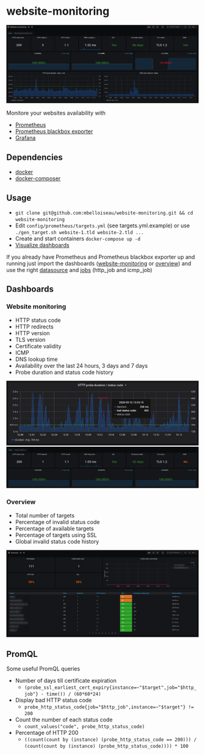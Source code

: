 # website-monitoring

![web-1](screenshots/website-monitoring_1.png)

Monitore your websites availability with
* [Prometheus](https://github.com/prometheus/prometheus)
* [Prometheus blackbox exporter](https://github.com/prometheus/blackbox_exporter)
* [Grafana](https://github.com/grafana/grafana)

## Dependencies

* [docker](https://docs.docker.com/install/)
* [docker-composer](https://docs.docker.com/compose/install/)

## Usage

* `git clone git@github.com:mbelloiseau/website-monitoring.git && cd website-monitoring`
* Edit `config/prometheus/targets.yml` (see targets.yml.example) or use `./gen_target.sh website-1.tld website-2.tld ...`
* Create and start containers `docker-compose up -d`
* [Visualize dashboards](http://localhost:3000/)

If you already have Prometheus and Prometheus blackbox exporter up and running just import the dashboards ([website-monitoring](dashboards/website-monitoring.json) or [overview](dashboards/overview.json)) and use the right [datasource](screenshots/import.png) and [jobs](screenshots/import.png) (http_job and icmp_job)

## Dashboards

###  Website monitoring
  
* HTTP status code
* HTTP redirects
* HTTP version
* TLS version
* Certificate validity
* ICMP
* DNS lookup time
* Availability over the last 24 hours, 3 days and 7 days
* Probe duration and status code history

![web-2](screenshots/website-monitoring_2.png)
![web-3](screenshots/website-monitoring_3.png)

### Overview

* Total number of targets
* Percentage of invalid status code
* Percentage of available targets
* Percentage of targets using SSL
* Global invalid status code history

![overview](screenshots/overview_1.png)

## PromQL

Some useful PromQL queries

* Number of days till certificate expiration
  * `(probe_ssl_earliest_cert_expiry{instance=~"$target",job="$http_job"} - time()) / (60*60*24)`
* Display bad HTTP status code
  * `probe_http_status_code{job="$http_job",instance=~"$target"} != 200`
* Count the number of each status code
  * `count_values("code", probe_http_status_code)`
* Percentage of HTTP 200
  * `((count(count by (instance) (probe_http_status_code == 200))) / (count(count by (instance) (probe_http_status_code)))) * 100`
